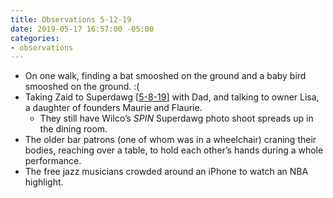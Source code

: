 ```yaml
---
title: Observations 5-12-19
date: 2019-05-17 16:57:00 -05:00
categories:
- observations
---
```


- On one walk, finding a bat smooshed on the ground and a baby bird smooshed on the ground. :(
- Taking Zaid to Superdawg [[5-8-19](https://spencertweedy.com/observations/050819.html)] with Dad, and talking to owner Lisa, a daughter of founders Maurie and Flaurie.
	- They still have Wilco’s *SPIN* Superdawg photo shoot spreads up in the dining room.
- The older bar patrons (one of whom was in a wheelchair) craning their bodies, reaching over a table, to hold each other’s hands during a whole performance.
- The free jazz musicians crowded around an iPhone to watch an NBA highlight.